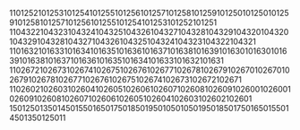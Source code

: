1101252101253101254101255101256101257101258101259101250101250101259101258101257101256101255101254101253101252101251
1104322104323104324104325104326104327104328104329104320104320104329104328104327104326104325104324104323104322104321
1101632101633101634101635101636101637101638101639101630101630101639101638101637101636101635101634101633101632101631
1102672102673102674102675102676102677102678102679102670102670102679102678102677102676102675102674102673102672102671
1102602102603102604102605102606102607102608102609102600102600102609102608102607102606102605102604102603102602102601
15012501350145015501650175018501950105010501950185017501650155014501350125011
